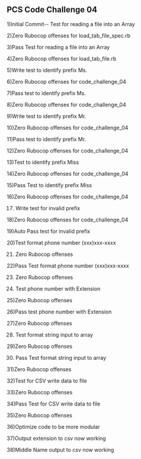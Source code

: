 ## PCS Code Challenge 04

1)Initial Commit-- Test for reading a file into an Array

2)Zero Rubocop offenses for load_tab_file_spec.rb

3)Pass Test for reading a file into an Array

4)Zero Rubocop offenses for load_tab_file.rb

5)Write test to identify prefix Ms.

6)Zero Rubocop offenses for code_challenge_04

7)Pass test to identify prefix Ms.

8)Zero Rubocop offenses for code_challenge_04

9)Write test to identify prefix Mr.

10)Zero Rubocop offenses for code_challenge_04

11)Pass test to identify prefix Mr.

12)Zero Rubocop offenses for code_challenge_04

13)Test to identify prefix Miss

14)Zero Rubocop offenses for code_challenge_04

15)Pass Test to identify prefix Miss

16)Zero Rubocop offenses for code_challenge_04

17) Write test for invalid prefix

18)Zero Rubocop offenses for code_challenge_04

19)Auto Pass test for invalid prefix

20)Test format phone number (xxx)xxx-xxxx

21) Zero Rubocop offenses

22)Pass Test format phone number (xxx)xxx-xxxx

23) Zero Rubocop offenses

24) Test phone number with Extension

25)Zero Rubocop offenses

26)Pass test phone number with Extension

27)Zero Rubocop offenses

28) Test format string input to array

29)Zero Rubocop offenses

30) Pass Test format string input to array

31)Zero Rubocop offenses

32)Test for CSV write data to file

33)Zero Rubocop offenses

34)Pass Test for CSV write data to file

35)Zero Rubocop offenses

36)Optimize code to be more modular

37)Output extension to csv now working

38)Middle Name output to csv now working